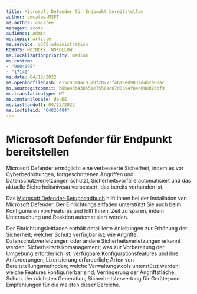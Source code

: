 ```yaml
---
title: Microsoft Defender für Endpunkt bereitstellen
author: cmcatee-MSFT
ms.author: cmcatee
manager: scotv
audience: Admin
ms.topic: article
ms.service: o365-administration
ROBOTS: NOINDEX, NOFOLLOW
ms.localizationpriority: medium
ms.custom:
- "9004195"
- "17140"
ms.date: 04/12/2022
ms.openlocfilehash: e15c83a4ac0370f20273fa610ed983ad4b2a00ac
ms.sourcegitcommit: b6ba43b438551e7558ad67d8b94f84b608d26bf9
ms.translationtype: MT
ms.contentlocale: de-DE
ms.lasthandoff: 04/13/2022
ms.locfileid: "64826484"
---
```

# <a name="deploy-microsoft-defender-for-endpoint"></a>Microsoft Defender für Endpunkt bereitstellen

Microsoft Defender ermöglicht eine verbesserte Sicherheit, indem es vor Cyberbedrohungen, fortgeschrittenen Angriffen und Datenschutzverletzungen schützt, Sicherheitsvorfälle automatisiert und das aktuelle Sicherheitsniveau verbessert, das bereits vorhanden ist.

Das [Microsoft Defender-Setuphandbuch](https://admin.microsoft.com/adminportal/home#/modernonboarding/defenderatpsetup) hilft Ihnen bei der Installation von Microsoft Defender. Der Einrichtungsleitfaden unterstützt Sie auch beim Konfigurieren von Features und hilft Ihnen, Zeit zu sparen, indem Untersuchung und Reaktion automatisiert werden.

Der Einrichtungsleitfaden enthält detaillierte Anleitungen zur Erhöhung der Sicherheit; welcher Schutz verfügbar ist; wie Angriffe, Datenschutzverletzungen oder andere Sicherheitsverletzungen erkannt werden; Sicherheitsrisikomanagement; was zur Vorbereitung der Umgebung erforderlich ist; verfügbare Konfigurationsfeatures und ihre Anforderungen; Lizenzierung erforderlich; Arten von Bereitstellungsmethoden; welche Verwaltungstools unterstützt werden; welche Features konfigurierbar sind; Verringerung der Angriffsfläche; Schutz der nächsten Generation; Sicherheitsbewertung für Geräte; und Empfehlungen für die meisten dieser Bereiche.
